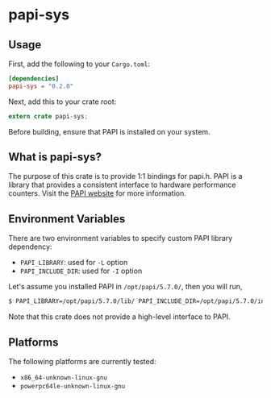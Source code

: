 papi-sys
========

## Usage

First, add the following to your `Cargo.toml`:

```toml
[dependencies]
papi-sys = "0.2.0"
```

Next, add this to your crate root:

```rust
extern crate papi-sys;
```

Before building, ensure that PAPI is installed on your system.

## What is papi-sys?

The purpose of this crate is to provide 1:1 bindings for papi.h.
PAPI is a library that provides a consistent interface to hardware performance
counters. Visit the [PAPI website](http://icl.utk.edu/papi) for more information.

## Environment Variables

There are two environment variables to specify custom PAPI library dependency:
- `PAPI_LIBRARY`: used for `-L` option
- `PAPI_INCLUDE_DIR`: used for `-I` option

Let's assume you installed PAPI in `/opt/papi/5.7.0/`, then you will run,
```bash
$ PAPI_LIBRARY=/opt/papi/5.7.0/lib/ PAPI_INCLUDE_DIR=/opt/papi/5.7.0/include/ cargo build
```

Note that this crate does not provide a high-level interface to PAPI.

## Platforms

The following platforms are currently tested:

* `x86_64-unknown-linux-gnu`
* `powerpc64le-unknown-linux-gnu`

